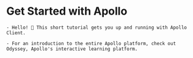 
# Get Started with Apollo

    - Hello! 👋 This short tutorial gets you up and running with Apollo Client.

    - For an introduction to the entire Apollo platform, check out Odyssey, Apollo's interactive learning platform.